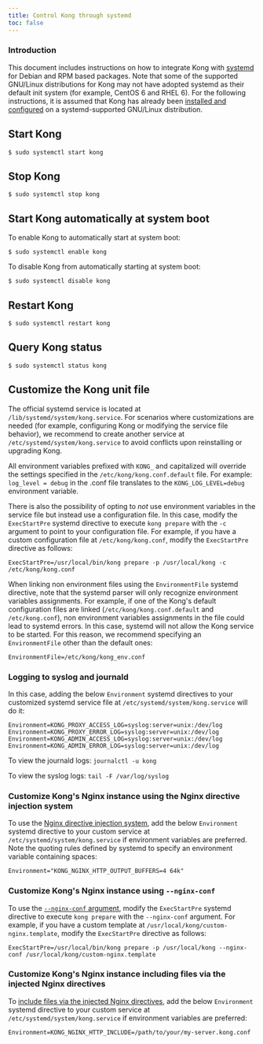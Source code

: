 ```yaml
---
title: Control Kong through systemd
toc: false
---
```


### Introduction

This document includes instructions on how to integrate Kong with
[systemd](https://freedesktop.org/wiki/Software/systemd/) for
Debian and RPM based packages. Note that some of the supported GNU/Linux
distributions for Kong may not have adopted systemd as their default init
system (for example, CentOS 6 and RHEL 6). For the following instructions, it
is assumed that Kong has already been [installed and
configured](https://konghq.com/install/) on a systemd-supported GNU/Linux
distribution.

## Start Kong

```
$ sudo systemctl start kong
```

## Stop Kong

```
$ sudo systemctl stop kong
```

## Start Kong automatically at system boot

To enable Kong to automatically start at system boot:

```
$ sudo systemctl enable kong
```

To disable Kong from automatically starting at system boot:

```
$ sudo systemctl disable kong
```

## Restart Kong

```
$ sudo systemctl restart kong
```

## Query Kong status

```
$ sudo systemctl status kong
```

## Customize the Kong unit file

The official systemd service is located at `/lib/systemd/system/kong.service`.
For scenarios where customizations are needed (for example, configuring Kong
or modifying the service file behavior), we recommend to create another
service at `/etc/systemd/system/kong.service` to avoid conflicts upon
reinstalling or upgrading Kong.

All environment variables prefixed with `KONG_` and capitalized will override
the settings specified in the `/etc/kong/kong.conf.default` file. For example:
`log_level = debug` in the .conf file translates to the `KONG_LOG_LEVEL=debug`
environment variable.

There is also the possibility of opting to _not_ use environment variables in
the service file but instead use a configuration file. In this case, modify
the `ExecStartPre` systemd directive to execute `kong prepare` with the `-c`
argument to point to your configuration file. For example, if you have a
custom configuration file at `/etc/kong/kong.conf`, modify the `ExecStartPre`
directive as follows:

```
ExecStartPre=/usr/local/bin/kong prepare -p /usr/local/kong -c /etc/kong/kong.conf
```

When linking non environment files using the `EnvironmentFile` systemd
directive, note that the systemd parser will only recognize environment
variables assignments. For example, if one of the Kong's default configuration
files are linked (`/etc/kong/kong.conf.default` and `/etc/kong.conf`), non
environment variables assignments in the file could lead to systemd errors. In
this case, systemd will not allow the Kong service to be started. For this
reason, we recommend specifying an `EnvironmentFile` other than the default
ones:

```
EnvironmentFile=/etc/kong/kong_env.conf
```

### Logging to syslog and journald

In this case, adding the below `Environment` systemd directives to your
customized systemd service file at `/etc/systemd/system/kong.service` will do
it:

```
Environment=KONG_PROXY_ACCESS_LOG=syslog:server=unix:/dev/log
Environment=KONG_PROXY_ERROR_LOG=syslog:server=unix:/dev/log
Environment=KONG_ADMIN_ACCESS_LOG=syslog:server=unix:/dev/log
Environment=KONG_ADMIN_ERROR_LOG=syslog:server=unix:/dev/log
```

To view the journald logs:
   `journalctl -u kong`

To view the syslog logs:
   `tail -F /var/log/syslog`

### Customize Kong's Nginx instance using the Nginx directive injection system

To use the [Nginx directive injection system](/{{page.kong_version}}/configuration/#injecting-individual-nginx-directives),
add the below `Environment` systemd directive to your custom service at
`/etc/systemd/system/kong.service` if environment variables are preferred.
Note the quoting rules defined by systemd to specify an environment variable
containing spaces:

```
Environment="KONG_NGINX_HTTP_OUTPUT_BUFFERS=4 64k"
```

### Customize Kong's Nginx instance using `--nginx-conf`

To use the [`--nginx-conf` argument](/{{page.kong_version}}/configuration/#custom-nginx-templates),
modify the `ExecStartPre` systemd directive to execute `kong prepare` with the
`--nginx-conf` argument. For example, if you have a custom template at
`/usr/local/kong/custom-nginx.template`, modify the `ExecStartPre` directive
as follows:

```
ExecStartPre=/usr/local/bin/kong prepare -p /usr/local/kong --nginx-conf /usr/local/kong/custom-nginx.template
```

### Customize Kong's Nginx instance including files via the injected Nginx directives

To [include files via the injected Nginx
directives](/{{page.kong_version}}/configuration/#including-files-via-injected-nginx-directives),
add the below `Environment` systemd directive to your custom service at
`/etc/systemd/system/kong.service` if environment variables are preferred:

```
Environment=KONG_NGINX_HTTP_INCLUDE=/path/to/your/my-server.kong.conf
```

